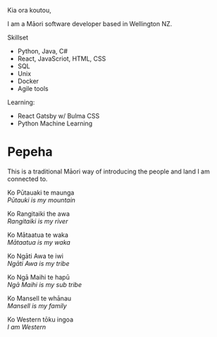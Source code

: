 Kia ora koutou,

I am a Māori software developer based in Wellington NZ.

Skillset

- Python, Java, C#
- React, JavaScriot, HTML, CSS
- SQL
- Unix
- Docker
- Agile tools

Learning:

- React Gatsby w/ Bulma CSS
- Python Machine Learning

# Pepeha

This is a traditional Māori way of introducing the people and land I am connected to.

Ko Pūtauaki te maunga    
*Pūtauki is my mountain*

Ko Rangitaiki the awa    
*Rangitaiki is my river*

Ko Mātaatua te waka    
*Mātaatua is my waka*

Ko Ngāti Awa te iwi    
*Ngāti Awa is my tribe*

Ko Ngā Maihi te hapū    
*Ngā Maihi is my sub tribe*

Ko Mansell te whānau    
*Mansell is my family*

Ko Western tōku ingoa    
*I am Western*
